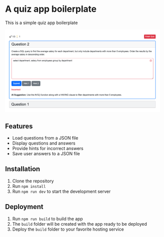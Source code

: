 # A quiz app boilerplate

This is a simple quiz app boilerplate

![Screenshot](./screenshot.png)

## Features

- Load questions from a JSON file
- Display questions and answers
- Provide hints for incorrect answers
- Save user answers to a JSON file

## Installation

1. Clone the repository
2. Run `npm install`
3. Run `npm run dev` to start the development server

## Deployment

1. Run `npm run build` to build the app
2. The `build` folder will be created with the app ready to be deployed
3. Deploy the `build` folder to your favorite hosting service
